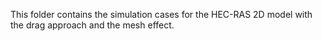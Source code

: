 This folder contains the simulation cases for the HEC-RAS 2D model with the drag approach and the mesh effect. 